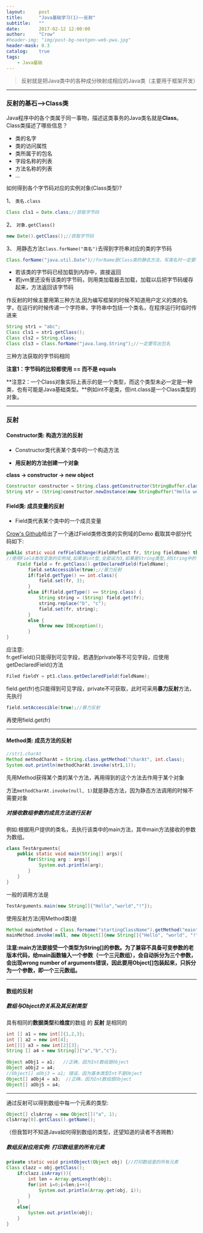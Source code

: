 ```yaml
---
layout:     post
title:      "Java基础学习(1)——反射"
subtitle:   ""
date:       2017-02-12 12:00:00
author:     "Crow"
#header-img: "img/post-bg-nextgen-web-pwa.jpg"
header-mask: 0.3
catalog:    true
tags:
    - Java基础
---
```


> 反射就是把Java类中的各种成分映射成相应的Java类（主要用于框架开发）

---

### 反射的基石-->Class类
Java程序中的各个类属于同一事物，描述这类事务的Java类名就是**Class**。
Class类描述了哪些信息？

+ 类的名字
+ 类的访问属性
+ 类所属于的包名
+ 字段名称的列表
+ 方法名称的列表
+ ...

如何得到各个字节码对应的实例对象(Class类型)?

1、 `类名.class`

```java
Class cls1 = Date.class;//获取字节码
```
	
2、 `对象.getClass()`

```java	
new Date().getClass();//获取字节码
```

3、 用静态方法`Class.forName("类名")`去得到字符串对应的类的字节码

```java	
Class.forName("java.util.Date")//forName是Class类的静态方法，写类名时一定要写出包名
```
	
+ 若该类的字节码已经加载到内存中，直接返回
+ 若jvm里还没有该类的字节码，则用类加载器去加载，加载以后把字节码缓存起来，方法返回该字节码   
	
作反射的时候主要用第三种方法,因为编写框架的时候不知道用户定义的类的名字，在运行的时候传递一个字符串，字符串中包括一个类名，在程序运行时临时传进来

```java
String str1 = "abc";
Class cls1 = str1.getClass();
Class cls2 = String.class;
Class cls3 = Class.forName("java.lang.String");//一定要写出包名
```		
	
三种方法获取的字节码相同 

**注意1：字节码的比较都使用 == 而不是 equals**

**注意2：一个Class对象实际上表示的是一个类型，而这个类型未必一定是一种类，也有可能是Java基础类型。**例如int不是类，但int.class是一个Class类型的对象。


---

### 反射



#### Constructor类: 构造方法的反射


+ Constructor类代表某个类中的一个构造方法
    
- **用反射的方法创建一个对象**
 
**class -> constructor -> new object**

```java
Constructor constructor = String.class.getConstructor(StringBuffer.class);//得到构造方法的时候要注意参数类型StringBuffer
String str = (String)constructor.newInstance(new StringBuffer("Hello world!")//查阅Java API，该方法返回值为Object类型，需要强制转换为String
```

  
#### Field类: 成员变量的反射
 
+ Field类代表某个类中的一个成员变量
 
 [Crow's Github](https://github.com/CrowHawk/JavaLearning/tree/master/Basic-java/src/com/crow/Reflect)给出了一个通过Field类修改类的实例域的Demo
 截取其中部分代码如下:
 
```java		
public static void refFieldChange(FieldReflect fr, String fieldName) throws Exception{
//使用Field类改变类的实例域,如果是int型,全部设为3,如果是String类型,将String中的"b"改为"c"
	Field field = fr.getClass().getDeclaredField(fieldName);
        field.setAccessible(true);//暴力反射
        if(field.getType() == int.class){
            field.set(fr, 3);
        }
        else if(field.getType() == String.class) {
            String string = (String) field.get(fr);
            string.replace("b", "c");
            field.set(fr, string);
        }
        else {
            throw new IOException();
        }
}
```
 
应注意:			
fr.getField()只能得到可见字段，若遇到private等不可见字段，应使用getDeclaredField()方法

```java	
Filed fieldY = pt1.class.getDeclaredField(fieldName);
```
	
field.get(fr)也只能得到可见字段，private不可获取，此时可采用**暴力反射**方法，先执行

```java		
field.setAccessible(true);//暴力反射
```

再使用field.get(fr)
	
	
---

#### Method类: 成员方法的反射

```java	
//str1.charAt
Method methodCharAt = String.class.getMethod("charAt", int.class);
System.out.println(methodCharAt.invoke(str1,1));
```
	
先用Method获得某个类的某个方法，再用得到的这个方法去作用于某个对象

方法`methodCharAt.invoke(null, 1)`就是静态方法，因为静态方法调用的时候不需要对象

##### 对接收数组参数的成员方法进行反射
例如:根据用户提供的类名，去执行该类中的main方法，其中main方法接收的参数为数组。

```java
class TestArguments{
	public static void main(String[] args){
		for(String arg : args){
			System.out.println(arg);
		}
	}
}
```

一般的调用方法是

```java	
TestArguments.main(new String[]{"Hello","world","!"});
```	

使用反射方法(用Method类)是

```java
Method mainMethod = Class.forname("startingClassName").getMethod("main", String[].class);
mainMethod.invoke(null, new Object[]{new String[]{"Hello", "world", "!"}});
```

**注意:main方法要接受一个类型为String[]的参数。为了兼容不具备可变参数的老版本代码，给main函数输入一个参数（一个三元数组），会自动拆分为三个参数，会出现wrong number of arguments错误，因此要用Object[]包装起来，只拆分为一个参数，即一个三元数组。**
	
---
	
#### 数组的反射

##### 数组与Object的关系及其反射类型
具有相同的**数据类型**和**维度**的数组 的 **反射** 是相同的
		
```java
int [] a1 = new int[]{1,2,3};
int [] a2 = new int[4];
int[][] a3 = new int[2][3];
String [] a4 = new String[]{"a","b","c"}; 
		            
Object aObj1 = a1;   //正确，因为Int数组是Object
Object aObj2 = a4;
//Object[] aObj3 = a1; 错误，因为基本类型Int不是Object
Object[] aObj4 = a3;  //正确，因为Int数组是Object
Object[] aObj5 = a4;
```

---


通过反射可以得到数组中每一个元素的类型:  

```java	
Object[] clsArray = new Object[]("a", 1);
clsArray[0].getClass().getName();
```

（但我暂时不知道Java如何得到数组的类型，还望知道的读者不吝赐教）

##### 数组反射应用实例: 打印数组里的所有元素

```java
private static void printObject(Object obj) {//打印数组里的所有元素
Class clazz = obj.getClass();
	if(clazz.isArray()){
		int len = Array.getLength(obj);
		for(int i=0;i<len;i++){
			System.out.println(Array.get(obj, i));
		}
	}
	else{
		System.out.println(obj);
	}	
}
```
